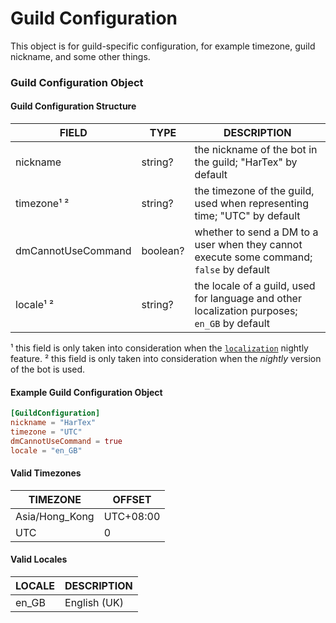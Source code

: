# Guild Configuration

This object is for guild-specific configuration, for example timezone, guild nickname, and some other things.

### Guild Configuration Object

#### Guild Configuration Structure

| FIELD              | TYPE     | DESCRIPTION                                                                                  |
|--------------------|----------|----------------------------------------------------------------------------------------------|
| nickname           | string?  | the nickname of the bot in the guild; "HarTex" by default                                    |
| timezone¹ ²        | string?  | the timezone of the guild, used when representing time; "UTC" by default                     |
| dmCannotUseCommand | boolean? | whether to send a DM to a user when they cannot execute some command; `false` by default     |
| locale¹ ²          | string?  | the locale of a guild, used for language and other localization purposes; `en_GB` by default |

¹ this field is only taken into consideration when the [`localization`](https://hartexteam.github.io/HarTex-rust-discord-bot/docs/usage/api-docs/nightly-feat/index.html#localization) nightly feature.
² this field is only taken into consideration when the *nightly* version of the bot is used.

#### Example Guild Configuration Object
```toml
[GuildConfiguration]
nickname = "HarTex"
timezone = "UTC"
dmCannotUseCommand = true
locale = "en_GB"
```

#### Valid Timezones

| TIMEZONE       | OFFSET    |
|----------------|-----------|
| Asia/Hong_Kong | UTC+08:00 |
| UTC            | 0         |

#### Valid Locales

| LOCALE | DESCRIPTION  |
|--------|--------------|
| en_GB  | English (UK) |
